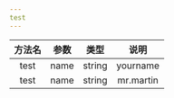 ```yaml
---
test
---
```


| 方法名 | 参数 | 类型 | 说明 |
|:---:|:---:|:---:|:---:|
| test | name | string | yourname | 
| test | name | string | mr.martin | 


